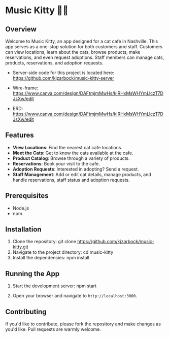 # Music Kitty 🎵🐱

## Overview

Welcome to Music Kitty, an app designed for a cat cafe in Nashville. This app serves as a one-stop solution for both customers and staff. Customers can view locations, learn about the cats, browse products, make reservations, and even request adoptions. Staff members can manage cats, products, reservations, and adoption requests.  

- Server-side code for this project is located here: https://github.com/kjzarbock/music-kitty-server

- Wire-frame: https://www.canva.com/design/DAFtmjmMwHs/klRHxMsWHYmLlczT7DJsXw/edit

- ERD: https://www.canva.com/design/DAFtmjmMwHs/klRHxMsWHYmLlczT7DJsXw/edit

## Features

- **View Locations**: Find the nearest cat cafe locations.
- **Meet the Cats**: Get to know the cats available at the cafe.
- **Product Catalog**: Browse through a variety of products.
- **Reservations**: Book your visit to the cafe.
- **Adoption Requests**: Interested in adopting? Send a request.
- **Staff Management**: Add or edit cat details, manage products, and handle reservations, staff status and adoption requests.

## Prerequisites

- Node.js
- npm

## Installation

1. Clone the repository: git clone https://github.com/kjzarbock/music-kitty.git
2. Navigate to the project directory: cd music-kitty
3. Install the dependencies: npm install


## Running the App

1. Start the development server: npm start

2. Open your browser and navigate to `http://localhost:3000`.

## Contributing

If you'd like to contribute, please fork the repository and make changes as you'd like. Pull requests are warmly welcome.






